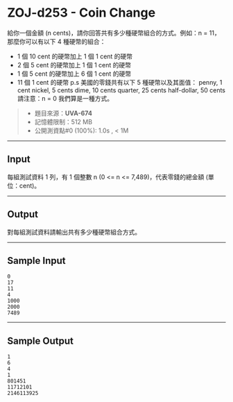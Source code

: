 # ZOJ-d253 - Coin Change

給你一個金額 (n cents)，請你回答共有多少種硬幣組合的方式。例如：n = 11，那麼你可以有以下 4 種硬幣的組合：
* 1 個 10 cent 的硬幣加上 1 個 1 cent 的硬幣
* 2 個 5 cent 的硬幣加上 1 個 1 cent 的硬幣
* 1 個 5 cent 的硬幣加上 6 個 1 cent 的硬幣
* 11 個 1 cent 的硬幣
p.s 美國的零錢共有以下 5 種硬幣以及其面值：
penny, 1 cent
nickel, 5 cents
dime, 10 cents
quarter, 25 cents
half-dollar, 50 cents
請注意：n = 0 我們算是一種方式。

> * 題目來源：**UVA-674**
> * 記憶體限制：512 MB
> * 公開測資點#0 (100%): 1.0s , < 1M

---
## Input

每組測試資料 1 列，有 1 個整數 n (0 <= n <= 7,489)，代表零錢的總金額 (單位：cent)。

---
## Output

對每組測試資料請輸出共有多少種硬幣組合方式。

---
## Sample Input

```
0
17 
11
4
1000
2000
7489
```

---
## Sample Output

```
1
6
4
1
801451
11712101
2146113925
```